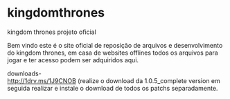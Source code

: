 # kingdomthrones
kingdom thrones projeto oficial

Bem vindo este é o site oficial de reposição de arquivos e desenvolvimento do kingdom thrones, em casa de websites offlines todos os arquivos para jogar e ter acesso podem ser adquiridos aqui.

downloads-  
http://1drv.ms/1J9CNOB
(realize o download da 1.0.5_complete version em seguida realizar e instale o download de todos os patchs separadamente.
